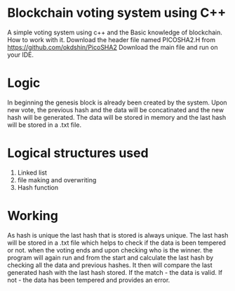 # Blockchain voting system using C++

A simple voting system using c++ and the Basic knowledge of blockchain. How to work with it. Download the header file named PICOSHA2.H from https://github.com/okdshin/PicoSHA2 Download the main file and run on your IDE.

# Logic

In beginning the genesis block is already been created by the system. Upon new vote, the previous hash and the data will be concatinated and the new hash will be generated. The data will be stored in memory and the last hash will be stored in a .txt file. 

# Logical structures used

1. Linked list
2. file making and overwriting
3. Hash function 

# Working

As hash is unique the last hash that is stored is always unique. The last hash will be stored in a .txt file which helps to check if the data is been tempered or not.
when the voting ends and upon checking who is the winner. the program will again run and from the start and calculate the last hash by checking all the data and previous hashes. It then will  compare the last generated hash with the last hash stored.
If the match - the data is valid.
If not - the data has been tempered and provides an error.
